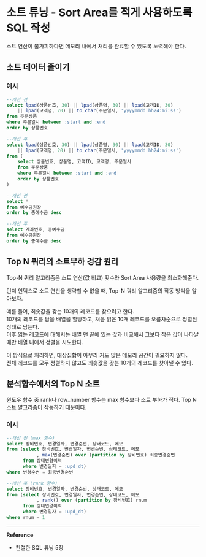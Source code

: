 # 소트 튜닝 - Sort Area를 적게 사용하도록 SQL 작성
소트 연산이 불가피하다면 메모리 내에서 처리를 완료할 수 있도록 노력해야 한다.

## 소트 데이터 줄이기
### 예시
```sql
--개선 전
select lpad(상품번호, 30) || lpad(상품명, 30) || lpad(고객ID, 30)
    || lpad(고객명, 20) || to_char(주문일시, 'yyyymmdd hh24:mi:ss')
from 주문상품
where 주문일시 between :start and :end
order by 상품번호

--개선 후
select lpad(상품번호, 30) || lpad(상품명, 30) || lpad(고객ID, 30)
    || lpad(고객명, 20) || to_char(주문일시, 'yyyymmdd hh24:mi:ss')
from (
    select 상품번호, 상품명, 고객ID, 고객명, 주문일시
    from 주문상품
    where 주문일시 between :start and :end
    order by 상품번호
)
```

```sql
--개선 전
select *
from 예수금원장
order by 총예수금 desc

--개선 후
select 계좌번호, 총예수금
from 예수금원장
order by 총예수금 desc
```

## Top N 쿼리의 소트부하 경감 원리
Top-N 쿼리 알고리즘은 소트 연산(값 비교) 횟수와 Sort Area 사용량을 최소화해준다.

먼저 인덱스로 소트 연산을 생략할 수 없을 때, Top-N 쿼리 알고리즘의 작동 방식을 알아보자.

예를 들어, 최솟값을 갖는 10개의 레코드를 찾으려고 한다.<br>
10개의 레코드를 담을 배열을 할당하고, 처음 읽은 10개 레코드를 오름차순으로 정렬된 상태로 담는다.<br>
이후 읽는 레코드에 대해서는 배열 맨 끝에 있는 값과 비교해서 그보다 작은 값이 나타날때만 배열 내에서 정렬을 시도한다.

이 방식으로 처리하면, 대상집합이 아무리 커도 많은 메모리 공간이 필요하지 않다.<br>
전체 레코드를 모두 정렬하지 않고도 최솟값을 갖는 10개의 레코드를 찾아낼 수 있다.

## 분석함수에서의 Top N 소트
윈도우 함수 중 rank나 row_number 함수는 max 함수보다 소트 부하가 적다. Top N 소트 알고리즘이 작동하기 때문이다.

### 예시
```sql
--개선 전 (max 함수)
select 장비번호, 변경일자, 변경순번, 상태코드, 메모
from (select 장비번호, 변경일자, 변경순번, 상태코드, 메모
           , max(변경순번) over (partition by 장비번호) 최종변경순번
      from 상태변경이력
      where 변경일자 = :upd_dt)
where 변경순번 = 최종변경순번

--개선 후 (rank 함수)
select 장비번호, 변경일자, 변경순번, 상태코드, 메모
from (select 장비번호, 변경일자, 변경순번, 상태코드, 메모
           , rank() over (partition by 장비번호) rnum
      from 상태변경이력
      where 변경일자 = :upd_dt)
where rnum = 1
```

---
**Reference**
- 친절한 SQL 튜닝 5장
